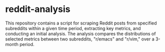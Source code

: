 # reddit-analysis
This repository contains a script for scraping Reddit posts from specified subreddits within a given time period, extracting key metrics, and conducting an initial analysis. The analysis compares the distributions of selected metrics between two subreddits, "r/emacs" and "r/vim," over a 3-month period.

